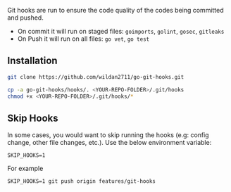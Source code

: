 Git hooks are run to ensure the code quality of the codes being committed and pushed.

- On commit it will run on staged files: `goimports`, `golint`, `gosec`, `gitleaks`
- On Push it will run on all files: `go vet`, `go test`

## Installation

```bash
git clone https://github.com/wildan2711/go-git-hooks.git

cp -a go-git-hooks/hooks/. <YOUR-REPO-FOLDER>/.git/hooks
chmod +x <YOUR-REPO-FOLDER>/.git/hooks/*
```

## Skip Hooks

In some cases, you would want to skip running the hooks (e.g: config change, other file changes, etc.). Use the below environment variable:

```
SKIP_HOOKS=1
```

For example

```
SKIP_HOOKS=1 git push origin features/git-hooks
